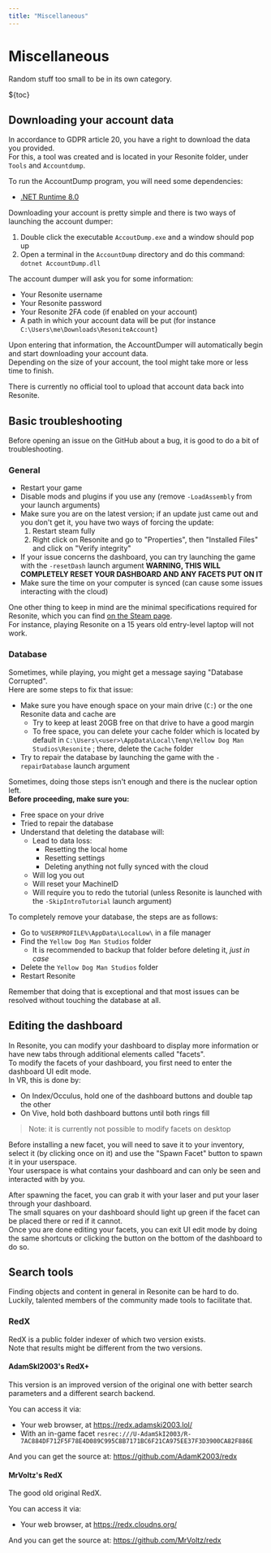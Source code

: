```yaml
---
title: "Miscellaneous"
---
```


# Miscellaneous

Random stuff too small to be in its own category.

${toc}

## Downloading your account data

In accordance to GDPR article 20, you have a right to download the data you provided.  
For this, a tool was created and is located in your Resonite folder, under `Tools` and `Accountdump`.

To run the AccountDump program, you will need some dependencies:

- [.NET Runtime 8.0](https://dotnet.microsoft.com/en-us/download/dotnet/8.0)

Downloading your account is pretty simple and there is two ways of launching the account dumper:

1. Double click the executable `AccoutDump.exe` and a window should pop up
2. Open a terminal in the `AccountDump` directory and do this command: `dotnet AccountDump.dll`

The account dumper will ask you for some information:

- Your Resonite username
- Your Resonite password
- Your Resonite 2FA code (if enabled on your account)
- A path in which your account data will be put (for instance `C:\Users\me\Downloads\ResoniteAccount`)

Upon entering that information, the AccountDumper will automatically begin and start downloading your account data.  
Depending on the size of your account, the tool might take more or less time to finish.

There is currently no official tool to upload that account data back into Resonite.

## Basic troubleshooting

Before opening an issue on the GitHub about a bug, it is good to do a bit of troubleshooting.

### General

- Restart your game
- Disable mods and plugins if you use any (remove `-LoadAssembly` from your launch arguments)
- Make sure you are on the latest version; if an update just came out and you don't get it, you have two ways of forcing the update:
  1. Restart steam fully
  2. Right click on Resonite and go to "Properties", then "Installed Files" and click on "Verify integrity"
- If your issue concerns the dashboard, you can try launching the game with the `-resetDash` launch argument **WARNING, THIS WILL COMPLETELY RESET YOUR DASHBOARD AND ANY FACETS PUT ON IT**
- Make sure the time on your computer is synced (can cause some issues interacting with the cloud)

One other thing to keep in mind are the minimal specifications required for Resonite, which you can find [on the Steam page](https://store.steampowered.com/app/2519830/Resonite/).  
For instance, playing Resonite on a 15 years old entry-level laptop will not work.

### Database

Sometimes, while playing, you might get a message saying "Database Corrupted".  
Here are some steps to fix that issue:

- Make sure you have enough space on your main drive (`C:`) or the one Resonite data and cache are
  - Try to keep at least 20GB free on that drive to have a good margin
  - To free space, you can delete your cache folder which is located by default in `C:\Users\<user>\AppData\Local\Temp\Yellow Dog Man Studios\Resonite` ; there, delete the `Cache` folder
- Try to repair the database by launching the game with the `-repairDatabase` launch argument

Sometimes, doing those steps isn't enough and there is the nuclear option left.  
**Before proceeding, make sure you:**

- Free space on your drive
- Tried to repair the database
- Understand that deleting the database will:
  - Lead to data loss:
    - Resetting the local home
    - Resetting settings
    - Deleting anything not fully synced with the cloud
  - Will log you out
  - Will reset your MachineID
  - Will require you to redo the tutorial (unless Resonite is launched with the `-SkipIntroTutorial` launch argument)

To completely remove your database, the steps are as follows:

- Go to `%USERPROFILE%\AppData\LocalLow\` in a file manager
- Find the `Yellow Dog Man Studios` folder
  - It is recommended to backup that folder before deleting it, _just in case_
- Delete the `Yellow Dog Man Studios` folder
- Restart Resonite

Remember that doing that is exceptional and that most issues can be resolved without touching the database at all.

## Editing the dashboard

In Resonite, you can modify your dashboard to display more information or have new tabs through additional elements called "facets".  
To modify the facets of your dashboard, you first need to enter the dashboard UI edit mode.  
In VR, this is done by:

- On Index/Occulus, hold one of the dashboard buttons and double tap the other
- On Vive, hold both dashboard buttons until both rings fill

> Note: it is currently not possible to modify facets on desktop

Before installing a new facet, you will need to save it to your inventory, select it (by clicking once on it) and use the "Spawn Facet" button to spawn it in your userspace.  
Your userspace is what contains your dashboard and can only be seen and interacted with by you.

After spawning the facet, you can grab it with your laser and put your laser through your dashboard.  
The small squares on your dashboard should light up green if the facet can be placed there or red if it cannot.  
Once you are done editing your facets, you can exit UI edit mode by doing the same shortcuts or clicking the button on the bottom of the dashboard to do so.

## Search tools

Finding objects and content in general in Resonite can be hard to do.  
Luckily, talented members of the community made tools to facilitate that.

### RedX

RedX is a public folder indexer of which two version exists.  
Note that results might be different from the two versions.

#### AdamSkI2003's RedX+

This version is an improved version of the original one with better search parameters and a different search backend.

You can access it via:

- Your web browser, at https://redx.adamski2003.lol/
- With an in-game facet `resrec:///U-AdamSkI2003/R-7AC884DF712F5F78E4D089C995C8B7171BC6F21CA975EE37F3D3900CA82F886E`

And you can get the source at: https://github.com/AdamK2003/redx

#### MrVoltz's RedX

The good old original RedX.

You can access it via:

- Your web browser, at https://redx.cloudns.org/

And you can get the source at: https://github.com/MrVoltz/redx
